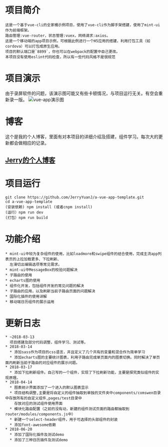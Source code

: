 # 项目简介
    这是一个基于vue-cli的全家桶示例项目，使用了vue-cli作为脚手架搭建，使用了mint-ui作为前端框架。
    路由管理:vue-router，状态管理:vuex，网络请求:axios。
    这是一个移动端的app项目示例，可根据此例进行一个H5应用的搭建，利用打包工具（如cordova）可以打包成原生应用。
    项目的默认端口是`8899`，你也可以在webpack的配置中自己更改。
    本项目没有使用eslint代码检查，所以有一些代码风格不是很规范
# 项目演示
  由于录屏软件的问题，该演示图可能又有些卡顿情况，与项目运行无关。有空会重新录一版。
  ![vue-app演示图](https://github.com/JerryYuanJ/a-vue-app-template/blob/master/static/app.gif)
# 博客
这个是我的个人博客，里面有对本项目的详细介绍及搭建，组件学习。每次大的更新都会做相应的记录。
## [Jerry的个人博客](http://blog.csdn.net/qq_25324335/article/details/78675148)

# 项目运行
    git clone https://github.com/JerryYuanJ/a-vue-app-template.git
    cd a-vue-app-template
    (安装依赖) npm install (或者cnpm install)
    (运行）npm run dev 
    (打包）npm run build
# 功能介绍
    * mint-ui中较为复杂组件的使用，比如loadmore和swipe组件的结合使用，完成主流app列表页的上拉加载更多、下拉刷新、
      左滑切出编辑选项等常见需求。
    * mint-ui中MessageBox的校验问题解决
    * 子路由的使用
    * echarts图的使用
    * 组件化开发，包括组件开发的常见问题的解决
    * 子路由的应用，以及刷新当前子路由页面的问题解决
    * 国际化插件的使用详解
    * 移动端日历组件的展示运用
# 更新日志
    * ~2018-03-13
      项目搭建及部分代码调整，组件学习、测试等。
    * 2018-03-14
      * 添加sass作为项目的css语言，并且定义了几个共有的变量和混合作为简单学习
      * 添加echarts图的主要统计图表，利用子路由完成单页面内的图表切换。同时解决了单页面内刷新当前子路由的对应组件的展示问题。
    * 2018-03-17
      * 添加下拉刷新组件。自己写的一个组件，实现了下拉刷新功能，主要是探究类似组件的实现原理。
    * 2018-04-14
      * 图表统计界面添加了一个进入的默认图表显示
      * 项目结构调整,主要是将自定义的组件抽取到单独的文件夹中components/comswen目录中存放所有的自定义组件,pages/test目录中
        存放对应的测试组件使用界面
      * 模块化路由配置（之前的没有动，新建的组件测试页面的路由都抽取到router/modules/components.js中）
      * 新建一个select-header组件，用于可选择的头部组件的封装 
      * 添加font-awesome依赖
    * 2018-06-20
      * 添加了国际化插件及测试demo
      * 添加了三种日历插件及测试demo
